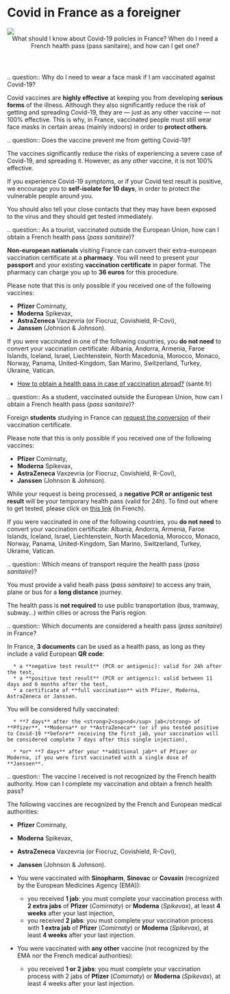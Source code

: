 # Covid in France as a foreigner

<img src="illustrations/deplacements.svg">

<header>What should I know about Covid-19 policies in France? When do I need a French health pass (pass sanitaire), and how can I get one?</header>

<div itemscope itemtype="https://schema.org/FAQPage">

.. question:: Why do I need to wear a face mask if I am vaccinated against Covid-19?

   Covid vaccines are **highly effective** at keeping you from developing **serious forms** of the illness. Although they also significantly reduce the risk of getting and spreading Covid-19, they are — just as any other vaccine — not 100% effective. This is why, in France, vaccinated people must still wear face masks in certain areas (mainly indoors) in order to **protect others**.


.. question:: Does the vaccine prevent me from getting Covid-19?

   The vaccines significantly reduce the risks of experiencing a severe case of Covid-19, and spreading it.
   However, as any other vaccine, it is not 100% effective.

   If you experience Covid-19 symptoms, or if your Covid test result is positive, we encourage you to **self-isolate for 10 days**, in order to protect the vulnerable people around you.

   You should also tell your close contacts that they may have been exposed to the virus and they should get tested immediately.


.. question:: As a tourist, vaccinated outside the European Union, how can I obtain a French health pass (<i>pass sanitaire</i>)?

   **Non-european nationals** visiting France can convert their extra-european vaccination certificate at a **pharmacy**. You will need to present your **passport** and your existing **vaccination certificate** in paper format. The pharmacy can charge you up to **36 euros** for this procedure.

   Please note that this is only possible if you received one of the following vaccines:
   - **Pfizer** Comirnaty,
   - **Moderna** Spikevax,
   - **AstraZeneca** Vaxzevria (or Fiocruz, Covishield, R-Covi),
   - **Janssen** (Johnson & Johnson).

   If you were vaccinated in one of the following countries, you **do not need** to convert your vaccination certificate: Albania, Andorra, Armenia, Faroe Islands, Iceland, Israel, Liechtenstein, North Macedonia, Morocco, Monaco, Norway, Panama, United-Kingdom, San Marino, Switzerland, Turkey, Ukraine, Vatican.

   <div class="voir-aussi">

   - [How to obtain a health pass in case of vaccination abroad?](https://www.sante.fr/how-to-obtain-a-french-health-pass) (santé.fr)

   </div>


.. question:: As a student, vaccinated outside the European Union, how can I obtain a French health pass (<i>pass sanitaire</i>)?

   Foreign **students** studying in France can [request the conversion](https://www.demarches-simplifiees.fr/commencer/passe-sanitaire-etudiants?locale=en) of their vaccination certificate.

   Please note that this is only possible if you received one of the following vaccines:
   - **Pfizer** Comirnaty,
   - **Moderna** Spikevax,
   - **AstraZeneca** Vaxzevria (or Fiocruz, Covishield, R-Covi),
   - **Janssen** (Johnson & Johnson).

   While your request is being processed, a **negative PCR or antigenic test result** will be your temporary health pass (valid for 24h). To find out where to get tested, please click on [this link](https://www.sante.fr/cf/centres-depistage-covid.html) (in French).

   If you were vaccinated in one of the following countries, you **do not need** to convert your vaccination certificate: Albania, Andorra, Armenia, Faroe Islands, Iceland, Israel, Liechtenstein, North Macedonia, Morocco, Monaco, Norway, Panama, United-Kingdom, San Marino, Switzerland, Turkey, Ukraine, Vatican.

.. question:: Which means of transport require the health pass (<i>pass sanitaire</i>)?

   You must provide a valid healh pass (*pass sanitaire*) to access any train, plane or bus for a **long distance** journey.

   The health pass is **not required** to use public transportation (bus, tramway, subway…) within cities or across the Paris region.


.. question:: Which documents are considered a health pass (<i>pass sanitaire</i>) in France?

   In France, **3 documents** can be used as a health pass, as long as they include a valid European **QR code**:

      * a **negative test result** (PCR or antigenic): valid for 24h after the test,
      * a **positive test result** (PCR or antigenic): valid between 11 days and 6 months after the test,
      * a certificate of **full vaccination** with Pfizer, Moderna, AstraZeneca or Janssen.

   You will be considered fully vaccinated:
   
      * **7 days** after the <strong>2<sup>nd</sup> jab</strong> of **Pfizer**, **Moderna** or **AstraZeneca** (or if you tested positive to Covid-19 **before** receiving the first jab, your vaccination will be considered complete 7 days after this single injection),

      * *or* **7 days** after your **additional jab** of Pfizer or Moderna, if you were first vaccinated with a single dose of **Janssen**.


.. question:: The vaccine I received is not recognized by the French health authority. How can I complete my vaccination and obtain a french health pass?

   The following vaccines are recognized by the French and European medical authorities:
   - **Pfizer** Comirnaty,
   - **Moderna** Spikevax,
   - **AstraZeneca** Vaxzevria (or Fiocruz, Covishield, R-Covi),
   - **Janssen** (Johnson & Johnson).

   - You were vaccinated with **Sinopharm**, **Sinovac** or **Covaxin** (recognized by the European Medicines Agency (EMA)):
      - you received **1 jab**: you must complete your vaccination process with **2 extra jabs** of **Pfizer** (*Comirnaty*) or **Moderna** (*Spikevax*), at least **4 weeks** after your last injection,
      - you received **2 jabs**: you must complete your vaccination process with **1 extra jab** of **Pfizer** (*Comirnaty*) or **Moderna** (*Spikevax*), at least **4 weeks** after your last injection.

   - You were vaccinated with **any other** vaccine (not recognized by the EMA nor the French medical authorities):
      - you received **1 or 2 jabs**: you must complete your vaccination process with 2 jabs of **Pfizer** (*Comirnaty*) or **Moderna** (*Spikevax*), at least 4 weeks after your last injection.


</div>
